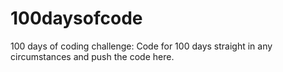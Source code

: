 # 100daysofcode
100 days of coding challenge: Code for 100 days straight in any circumstances and push the code here.
